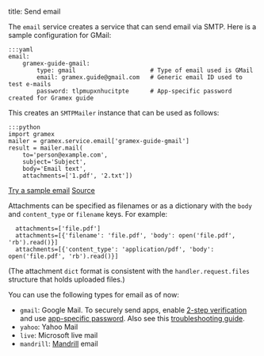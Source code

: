 title: Send email

The `email` service creates a service that can send email via SMTP. Here is a
sample configuration for GMail:

    :::yaml
    email:
        gramex-guide-gmail:
            type: gmail                     # Type of email used is GMail
            email: gramex.guide@gmail.com   # Generic email ID used to test e-mails
            password: tlpmupxnhucitpte      # App-specific password created for Gramex guide

This creates an `SMTPMailer` instance that can be used as follows:

    :::python
    import gramex
    mailer = gramex.service.email['gramex-guide-gmail']
    result = mailer.mail(
        to='person@example.com',
        subject='Subject',
        body='Email text',
        attachments=['1.pdf', '2.txt'])

<div class="example">
  <a class="example-demo" href="mail">Try a sample email</a>
  <a class="example-src" href="http://code.gramener.com/s.anand/gramex/tree/master/gramex/apps/guide/email/emailapp.py">Source</a>
</div>

Attachments can be specified as filenames or as a dictionary with the `body` and
`content_type` or `filename` keys. For example:

      attachments=['file.pdf']
      attachments=[{'filename': 'file.pdf', 'body': open('file.pdf', 'rb').read()}]
      attachments=[{'content_type': 'application/pdf', 'body': open('file.pdf', 'rb').read()}]

(The attachment `dict` format is consistent with the `handler.request.files`
structure that holds uploaded files.)

You can use the following types for email as of now:

- `gmail`: Google Mail. To securely send apps, enable
  [2-step verification](https://support.google.com/accounts/answer/185839) and use
  [app-specific password](https://support.google.com/accounts/answer/185833).
  Also see this [troubleshooting guide](https://support.google.com/mail/answer/78754).
- `yahoo`: Yahoo Mail
- `live`: Microsoft live mail
- `mandrill`: [Mandrill](https://mandrill.zendesk.com/) email
